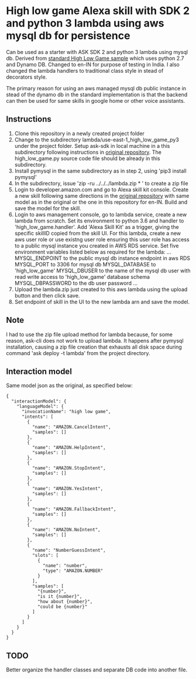 # High low game Alexa skill with SDK 2 and python 3 lambda using aws mysql db for persistence

Can be used as a starter with ASK SDK 2 and python 3 lambda using mysql db.  Derived from [standard High Low Game sample](https://github.com/alexa-labs/alexa-skills-kit-sdk-for-python/tree/master/samples/HighLowGame) which uses python 2.7 and Dynamo DB.  Changed to en-IN for purpose of testing in India. I also changed the lambda handlers to traditional class style in stead of decorators style.

The primary reason for using an aws managed mysql db public instance in stead of the dynamo db in the standard implementation is that the backend can then be used for same skills in google home or other voice assistants.

## Instructions

1. Clone this repository in a newly created project folder
2. Change to the subdirectory lambda/use-east-1_high_low_game_py3 under the project folder.  Setup ask-sdk in local machine in a this subdirectory following instructions in [original repository](https://github.com/alexa-labs/alexa-skills-kit-sdk-for-python/tree/master/samples/HighLowGame). The high_low_game.py source code file should be already in this subdirectory.
3. Install pymysql in the same subdirectory as in step 2, using 'pip3 install pymysql'
4. In the subdirectory, issue 'zip -ru ../../../lambda.zip * ' to create a zip file
5. Login to developer.amazon.com and go to Alexa skill kit console. Create a new skill following same directions in the [original repository](https://github.com/alexa-labs/alexa-skills-kit-sdk-for-python/tree/master/samples/HighLowGame) with same model as in the original or the one in this repository for en-IN. Build and save the model for the skill.
6. Login to aws management console, go to lambda service, create a new lambda from scratch.  Set its environment to python 3.6 and handler to 'high_low_game.handler'.  Add 'Alexa Skill Kit' as a trigger, giving the specific skillID copied from the skill UI. For this lambda, create a new aws user role or use existng user role ensuring this user role has access to a public mysql instance you created in AWS RDS service.  Set five environment variables listed below as required for the lambda:
...
MYSQL_ENDPOINT to the public mysql db instance endpoint in aws RDS
MYSQL_PORT to 3306 for mysql db
MYSQL_DATABASE to 'high_low_game'
MYSQL_DBUSER to the name of the mysql db user with read write access to 'high_low_game' database schema
MYSQL_DBPASSWORD to the db user password
...
7. Upload the lambda.zip just created to this aws lambda using the upload button and then click save. 
8. Set endpoint of skill in the UI to the new lambda arn and save the model.

## Note
I had to use the zip file upload method for lambda because, for some reason, ask-cli does not work to upload lambda. It happens after pymysql installation, causing a zip file creation that exhausts all disk space during command 'ask deploy -t lambda' from the project directory.

## Interaction model

Same model json as the original, as specified below:
```
{
  "interactionModel": {
    "languageModel": {
      "invocationName": "high low game",
      "intents": [
        {
          "name": "AMAZON.CancelIntent",
          "samples": []
        },
        {
          "name": "AMAZON.HelpIntent",
          "samples": []
        },
        {
          "name": "AMAZON.StopIntent",
          "samples": []
        },
        {
          "name": "AMAZON.YesIntent",
          "samples": []
        },
        {
          "name": "AMAZON.FallbackIntent",
          "samples": []
        },
        {
          "name": "AMAZON.NoIntent",
          "samples": []
        },
        {
          "name": "NumberGuessIntent",
          "slots": [
            {
              "name": "number",
              "type": "AMAZON.NUMBER"
            }
          ],
          "samples": [
            "{number}",
            "is it {number}",
            "how about {number}",
            "could be {number}"
          ]
        }
      ]
    }
  }
}
```

## TODO

Better organize the handler classes and separate DB code into another file.
